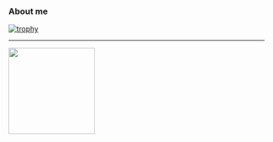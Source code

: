 ### About me

[![trophy](https://github-profile-trophy.vercel.app/?username=werockstar&theme=onedark)](https://github.com/ryo-ma/github-profile-trophy)

---
<div>
  <img height="170" align="left" src="https://github-readme-stats.vercel.app/api?username=werockstar&count_private=true&include_all_commits=true&theme=dark" />
</div>

